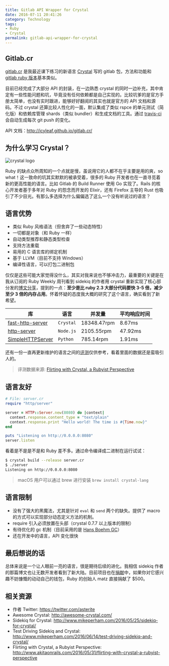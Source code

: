 ```yaml
---
title: Gitlab API Wrapper for Crystal
date: 2016-07-11 20:41:26
category: Technology
tags:
- Ruby
- Crystal
permalink: gitlab-api-wrapper-for-crystal
---
```


## Gitlab.cr

[gitlab.cr](https://github.com/icyleaf/gitlab.cr) 是我最近课下练习的新语言 [Crystal](http://crystal-lang.org/) 写的 gitlab 包，方法和功能和 [gitlab ruby 版本](https://github.com/NARKOZ/gitlab)基本类似。

目前已经完成了大部分 API 的封装，在一边熟悉 crystal 的同时一边补充，其中肯定有一些性能问题和坑，毕竟没有任何依赖都是自己实现的。比较坑爹的是官方手册太简单，也没有实时跟进，能够好好翻阅的其实也就是官方的 API 文档和源码。不过 crystal 还算比较人性化的一面，默认集成了类似 rspce 的单元测试（简化版）和依赖库管理 shards（类似 bundler）和生成文档的工具。通过 [travis-ci](https://travis-ci.org/``) 会自动生成每次 git push 的变化。

API 文档：http://icyleaf.github.io/gitlab.cr/

## 为什么学习 Crystal？

![crystal logo](https://cloud.githubusercontent.com/assets/209371/13291809/022e2360-daf8-11e5-8be7-d02c1c8b38fb.png)

Ruby 的缺点众所周知的一个点就是慢，虽说用它的人都不在乎主要是用的爽，so what！这一致命的坑其实默默的被承受着，很多的 Ruby 开发者也在一直寻觅着新的更高性能的语言。比如 Gitlab 的 Build Runner 使用 Go 实现了。Rails 的核心开发者基于多年对 Ruby 的怨念而开发的 Elixir，还有 Firefox 主导的 Rust 也吸引了不少目光。有那么多选择为什么偏偏选了这么一个没有听说过的语言？

## 语言优势

- 类似 Ruby 风格语法（但舍弃了一些动态特性）
- 一切都是对象（和 Ruby 一样）
- 自动类型推荐和静态类型检查
- 支持方法重载
- 易用的 C 语言库的绑定机制
- 基于 LLVM（目前不支持 Windows）
- 编译性语言，可以打包二进制包

仅仅是这些可能大家觉得没什么，其实对我来说也不够冲击力，最重要的关键是在我从订阅的 Ruby Weekly 周刊看到 sidekiq 的作者用 crystal 重新实现了核心部分发的[博文分享](http://www.mikeperham.com/2016/05/25/sidekiq-for-crystal/)，提到的一点：**至少是比 ruby 2.3 大部分代码要快 3-5 倍，减少至少 3 倍的内存占用**。怀着怀疑的态度我大概的研究了这个语言，确实看到了新希望。

库 | 语言 | 并发量 | 平均响应时间
---|---|---|---
[fast-http-server](https://github.com/sdogruyol/fast-http-server) | `Crystal` | 18348.47rpm | 8.67ms
[http-server](https://github.com/indexzero/http-server) | `Node.js` | 2105.55rpm | 47.92ms
[SimpleHTTPServer](https://docs.python.org/2/library/simplehttpserver.html) | `Python` | 785.14rpm | 1.91ms

还有一份一直再更新维护的语言之间的[评测](https://github.com/kostya/benchmarks)仅供参考，看着里面的数据还是蛮吸引人的。

> 评测数据来源: [Flirting with Crystal, a Rubyist Perspective](http://www.akitaonrails.com/2016/05/31/flirting-with-crystal-a-rubyist-perspective)

## 语言友好

```ruby
# File: server.cr
require "http/server"

server = HTTP::Server.new(8080) do |context|
  context.response.content_type = "text/plain"
  context.response.print "Hello world! The time is #{Time.now}"
end

puts "Listening on http://0.0.0.0:8080"
server.listen
```

看着是不是是不是和 Ruby 差不多。通过命令编译成二进制在运行试试：

```bash
$ crystal build --release server.cr
$ ./server
Listening on http://0.0.0.0:8080
```

> macOS 用户可以通过 brew 进行安装 `brew install crystal-lang`

## 语言限制

- 没有了强大的黑魔法，尤其是针对 `eval` 和 `send` 两个的缺失。提供了 macro 的方式可以实现部分动态定义方法的机制。
- require 引入必须放置在头部（crystal 0.7.7 以上版本的限制）
- 有待优化的 gc 机制（目前采用的是 [Hans Boehm GC](https://zh.wikipedia.org/wiki/%E8%B2%9D%E5%A7%86%E5%9E%83%E5%9C%BE%E6%94%B6%E9%9B%86%E5%99%A8)）
- 还在开发中的语言，API 变化很快

## 最后想说的话

总体来说是一个让人眼前一亮的语言，很是期待后续的进化。我相信 sidekiq 作者的那篇博文也让无数开发者看到了新大陆。目前项目也在[捐献](https://salt.bountysource.com/teams/crystal-lang)中，如果你对它感兴趣不妨慷慨的动动自己的钱包，Ruby 的创始人 matz 直接捐献了 $500。

## 相关资源

- 作者 Twitter: https://twitter.com/asterite
- Awesome Crystal: http://awesome-crystal.com/
- Sidekiq for Crystal: http://www.mikeperham.com/2016/05/25/sidekiq-for-crystal/
- Test Driving Sidekiq and Crystal: http://www.mikeperham.com/2016/06/14/test-driving-sidekiq-and-crystal/
- Flirting with Crystal, a Rubyist Perspective: http://www.akitaonrails.com/2016/05/31/flirting-with-crystal-a-rubyist-perspective